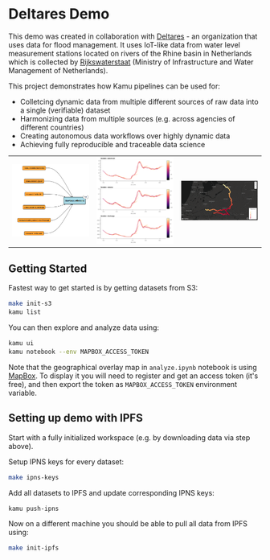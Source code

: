 # Deltares Demo

This demo was created in collaboration with [Deltares](https://www.deltares.nl/en/) - an organization that uses data for flood management. It uses IoT-like data from water level measurement stations located on rivers of the Rhine basin in Netherlands which is collected by [Rijkswaterstaat](https://www.rijkswaterstaat.nl/en) (Ministry of Infrastructure and Water Management of Netherlands).

This project demonstrates how Kamu pipelines can be used for:
- Colletcing dynamic data from multiple different sources of raw data into a single (verifiable) dataset
- Harmonizing data from multiple sources (e.g. across agencies of different countries)
- Creating autonomous data workflows over highly dynamic data
- Achieving fully reproducible and traceable data science

<table>
<tr>
<td>
<img src="readme/lineage.png" width=350/>
</td>
<td>
<img src="readme/simulation.png" width=350/>
</td>
<td>
<img src="readme/mapbox.png" width=350/>
</td>
</tr>
</table>

## Getting Started

Fastest way to get started is by getting datasets from S3:

```sh
make init-s3
kamu list
```

You can then explore and analyze data using:

```sh
kamu ui
kamu notebook --env MAPBOX_ACCESS_TOKEN
```

Note that the geographical overlay map in `analyze.ipynb` notebook is using [MapBox](https://www.mapbox.com/). To display it you will need to register and get an access token (it's free), and then export the token as `MAPBOX_ACCESS_TOKEN` environment variable.


## Setting up demo with IPFS

Start with a fully initialized workspace (e.g. by downloading data via step above).

Setup IPNS keys for every dataset:

```sh
make ipns-keys
```

Add all datasets to IPFS and update corresponding IPNS keys:

```sh
kamu push-ipns
```

Now on a different machine you should be able to pull all data from IPFS using:

```sh
make init-ipfs
```
